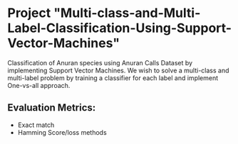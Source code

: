 # Project "Multi-class-and-Multi-Label-Classification-Using-Support-Vector-Machines"

Classification of Anuran species using Anuran Calls Dataset by implementing Support Vector Machines. We wish to solve a multi-class and multi-label problem by training a classifier for each label and implement One-vs-all approach.

## Evaluation Metrics:
* Exact match
* Hamming Score/loss methods

